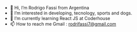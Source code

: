 - 👋 Hi, I’m Rodrigo Fassi from Argentina
- 👀 I’m interested in developing, tecnology, sports and dogs.
- 🌱 I’m currently learning React JS at Coderhouse
- 📫 How to reach me Gmail : rodrifassi7@gmail.com

<!---
rodrifassi7/rodrifassi7 is a ✨ special ✨ repository because its `README.md` (this file) appears on your GitHub profile.
You can click the Preview link to take a look at your changes.
--->
